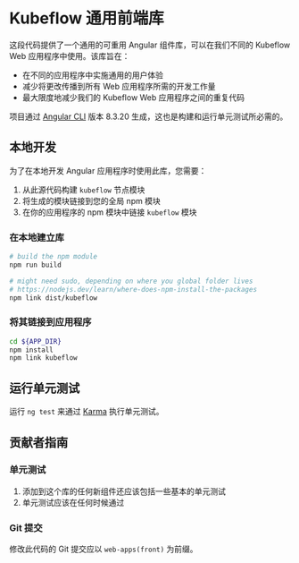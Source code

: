 # Kubeflow 通用前端库

这段代码提供了一个通用的可重用 Angular 组件库，可以在我们不同的 Kubeflow Web 应用程序中使用。该库旨在：
* 在不同的应用程序中实施通用的用户体验
* 减少将更改传播到所有 Web 应用程序所需的开发工作量
* 最大限度地减少我们的 Kubeflow Web 应用程序之间的重复代码

项目通过 [Angular CLI](https://github.com/angular/angular-cli) 版本 8.3.20 生成，这也是构建和运行单元测试所必需的。

## 本地开发
为了在本地开发 Angular 应用程序时使用此库，您需要：
1. 从此源代码构建 `kubeflow` 节点模块
2. 将生成的模块链接到您的全局 npm 模块
3. 在你的应用程序的 npm 模块中链接 `kubeflow` 模块

### 在本地建立库
```bash
# build the npm module
npm run build

# might need sudo, depending on where you global folder lives
# https://nodejs.dev/learn/where-does-npm-install-the-packages
npm link dist/kubeflow
```
### 将其链接到应用程序
```bash
cd ${APP_DIR}
npm install
npm link kubeflow
```

## 运行单元测试

运行 `ng test` 来通过 [Karma](https://karma-runner.github.io) 执行单元测试。

## 贡献者指南

### 单元测试
1. 添加到这个库的任何新组件还应该包括一些基本的单元测试
2. 单元测试应该在任何时候通过

### Git 提交
修改此代码的 Git 提交应以 `web-apps(front)` 为前缀。

